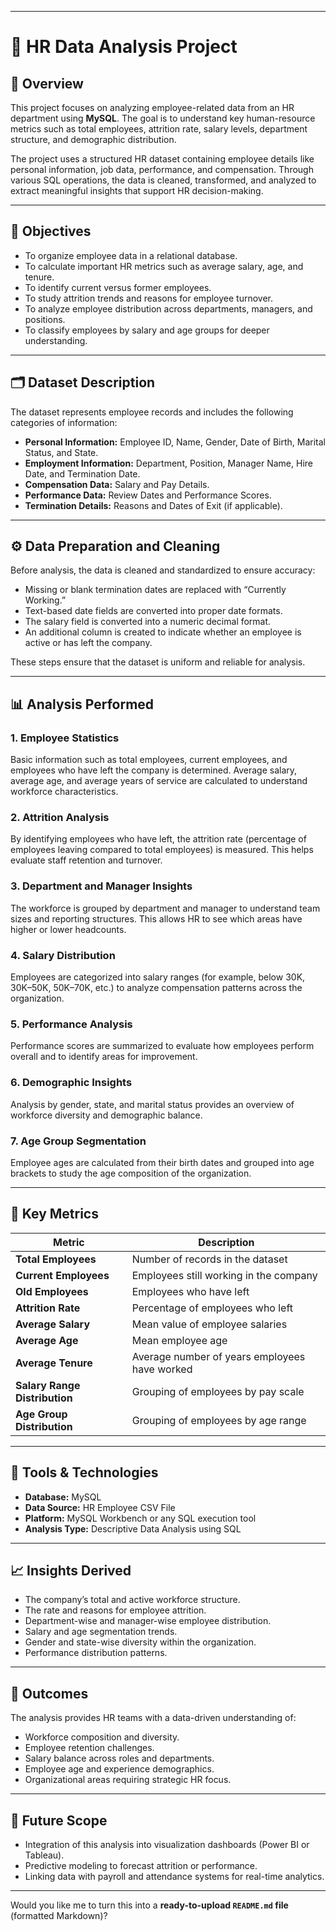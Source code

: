 

---

# 🧾 HR Data Analysis Project

## 📘 Overview

This project focuses on analyzing employee-related data from an HR department using **MySQL**.
The goal is to understand key human-resource metrics such as total employees, attrition rate, salary levels, department structure, and demographic distribution.

The project uses a structured HR dataset containing employee details like personal information, job data, performance, and compensation. Through various SQL operations, the data is cleaned, transformed, and analyzed to extract meaningful insights that support HR decision-making.

---

## 🎯 Objectives

* To organize employee data in a relational database.
* To calculate important HR metrics such as average salary, age, and tenure.
* To identify current versus former employees.
* To study attrition trends and reasons for employee turnover.
* To analyze employee distribution across departments, managers, and positions.
* To classify employees by salary and age groups for deeper understanding.

---

## 🗂️ Dataset Description

The dataset represents employee records and includes the following categories of information:

* **Personal Information:** Employee ID, Name, Gender, Date of Birth, Marital Status, and State.
* **Employment Information:** Department, Position, Manager Name, Hire Date, and Termination Date.
* **Compensation Data:** Salary and Pay Details.
* **Performance Data:** Review Dates and Performance Scores.
* **Termination Details:** Reasons and Dates of Exit (if applicable).

---

## ⚙️ Data Preparation and Cleaning

Before analysis, the data is cleaned and standardized to ensure accuracy:

* Missing or blank termination dates are replaced with “Currently Working.”
* Text-based date fields are converted into proper date formats.
* The salary field is converted into a numeric decimal format.
* An additional column is created to indicate whether an employee is active or has left the company.

These steps ensure that the dataset is uniform and reliable for analysis.

---

## 📊 Analysis Performed

### 1. Employee Statistics

Basic information such as total employees, current employees, and employees who have left the company is determined.
Average salary, average age, and average years of service are calculated to understand workforce characteristics.

### 2. Attrition Analysis

By identifying employees who have left, the attrition rate (percentage of employees leaving compared to total employees) is measured. This helps evaluate staff retention and turnover.

### 3. Department and Manager Insights

The workforce is grouped by department and manager to understand team sizes and reporting structures. This allows HR to see which areas have higher or lower headcounts.

### 4. Salary Distribution

Employees are categorized into salary ranges (for example, below 30K, 30K–50K, 50K–70K, etc.) to analyze compensation patterns across the organization.

### 5. Performance Analysis

Performance scores are summarized to evaluate how employees perform overall and to identify areas for improvement.

### 6. Demographic Insights

Analysis by gender, state, and marital status provides an overview of workforce diversity and demographic balance.

### 7. Age Group Segmentation

Employee ages are calculated from their birth dates and grouped into age brackets to study the age composition of the organization.

---

## 🧮 Key Metrics

| Metric                        | Description                                   |
| ----------------------------- | --------------------------------------------- |
| **Total Employees**           | Number of records in the dataset              |
| **Current Employees**         | Employees still working in the company        |
| **Old Employees**             | Employees who have left                       |
| **Attrition Rate**            | Percentage of employees who left              |
| **Average Salary**            | Mean value of employee salaries               |
| **Average Age**               | Mean employee age                             |
| **Average Tenure**            | Average number of years employees have worked |
| **Salary Range Distribution** | Grouping of employees by pay scale            |
| **Age Group Distribution**    | Grouping of employees by age range            |

---

## 🧰 Tools & Technologies

* **Database:** MySQL
* **Data Source:** HR Employee CSV File
* **Platform:** MySQL Workbench or any SQL execution tool
* **Analysis Type:** Descriptive Data Analysis using SQL

---

## 📈 Insights Derived

* The company’s total and active workforce structure.
* The rate and reasons for employee attrition.
* Department-wise and manager-wise employee distribution.
* Salary and age segmentation trends.
* Gender and state-wise diversity within the organization.
* Performance distribution patterns.

---

## 🚀 Outcomes

The analysis provides HR teams with a data-driven understanding of:

* Workforce composition and diversity.
* Employee retention challenges.
* Salary balance across roles and departments.
* Employee age and experience demographics.
* Organizational areas requiring strategic HR focus.

---

## 📌 Future Scope

* Integration of this analysis into visualization dashboards (Power BI or Tableau).
* Predictive modeling to forecast attrition or performance.
* Linking data with payroll and attendance systems for real-time analytics.

---



Would you like me to turn this into a **ready-to-upload `README.md` file** (formatted Markdown)?


